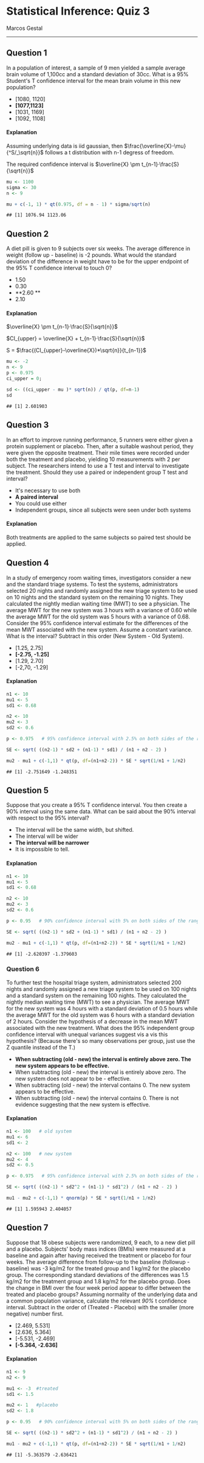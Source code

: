 # Statistical Inference: Quiz 3
Marcos Gestal  


---

## Question 1

In a population of interest, a sample of 9 men yielded a sample average brain volume of 1,100cc and a standard deviation of 30cc. What is a 95% Student's T confidence interval for the mean brain volume in this new population?

- [1080, 1120]  		
- **[1077,1123]**
- [1031, 1169]
- [1092, 1108]

#### Explanation

Assuming underlying data is iid gaussian, then $\frac{\overline{X}-\mu}{^S/_\sqrt{n}}$ follows a t distribution with n-1 degress of freedom.

The required confidence interval is $\overline{X} \pm t_{n-1}·\frac{S}{\sqrt{n}}$



```r
mu <- 1100
sigma <- 30
n <- 9

mu + c(-1, 1) * qt(0.975, df = n - 1) * sigma/sqrt(n)
```

```
## [1] 1076.94 1123.06
```


## Question 2

A diet pill is given to 9 subjects over six weeks. The average difference in weight (follow up - baseline) is -2 pounds. What would the standard deviation of the difference in weight have to be for the upper endpoint of the 95% T confidence interval to touch 0?


- 1.50			
- 0.30			
- **2.60 **		
- 2.10


#### Explanation


$\overline{X} \pm t_{n-1}·\frac{S}{\sqrt{n}}$

$CI_{upper} = \overline{X} + t_{n-1}·\frac{S}{\sqrt{n}}$

S = $\frac{(CI_{upper}-\overline{X})*\sqrt{n}}{t_{n-1}}$ 


```r
mu <- -2
n <- 9
p <- 0.975
ci_upper = 0; 

sd <- ((ci_upper - mu )* sqrt(n)) / qt(p, df=n-1)
sd
```

```
## [1] 2.601903
```

## Question 3

In an effort to improve running performance, 5 runners were either given a protein supplement or placebo. Then, after a suitable washout period, they were given the opposite treatment. Their mile times were recorded under both the treatment and placebo, yielding 10 measurements with 2 per subject. The researchers intend to use a T test and interval to investigate the treatment. Should they use a paired or independent group T test and interval?

- It's necessary to use both  		
- **A paired interval**
- You could use either			
- Independent groups, since all subjects were seen under both systems


#### Explanation

Both treatments are applied to the same subjects so paired test should be applied.

## Question 4

In a study of emergency room waiting times, investigators consider a new and the standard triage systems. To test the systems, administrators selected 20 nights and randomly assigned the new triage system to be used on 10 nights and the standard system on the remaining 10 nights. They calculated the nightly median waiting time (MWT) to see a physician. The average MWT for the new system was 3 hours with a variance of 0.60 while the average MWT for the old system was 5 hours with a variance of 0.68. Consider the 95% confidence interval estimate for the differences of the mean MWT associated with the new system. Assume a constant variance. What is the interval? Subtract in this order (New System - Old System).

- [1.25, 2.75]  		
- **[-2.75, -1.25]**	
- [1.29, 2.70]			
- [-2,70, -1.29]


#### Explanation


```r
n1 <- 10 
mu1 <- 5 
sd1 <- 0.68 

n2 <- 10 
mu2 <- 3
sd2 <- 0.6 

p <- 0.975   # 95% confidence interval with 2.5% on both sides of the range

SE <- sqrt( ((n2-1) * sd2 + (n1-1) * sd1) / (n1 + n2 - 2) )

mu2 - mu1 + c(-1,1) * qt(p, df=(n1+n2-2)) * SE * sqrt(1/n1 + 1/n2) 
```

```
## [1] -2.751649 -1.248351
```

## Question 5

Suppose that you create a 95% T confidence interval. You then create a 90% interval using the same data. What can be said about the 90% interval with respect to the 95% interval?

- The interval will be the same width, but shifted.			
- The interval will be wider			
- **The interval will be narrower**
- It is impossible to tell.


#### Explanation


```r
n1 <- 10 
mu1 <- 5 
sd1 <- 0.68 

n2 <- 10 
mu2 <- 3
sd2 <- 0.6 

p <- 0.95   # 90% confidence interval with 5% on both sides of the range

SE <- sqrt( ((n2-1) * sd2 + (n1-1) * sd1) / (n1 + n2 - 2) )

mu2 - mu1 + c(-1,1) * qt(p, df=(n1+n2-2)) * SE * sqrt(1/n1 + 1/n2) 
```

```
## [1] -2.620397 -1.379603
```

### Question 6

To further test the hospital triage system, administrators selected 200 nights and randomly assigned a new triage system to be used on 100 nights and a standard system on the remaining 100 nights. They calculated the nightly median waiting time (MWT) to see a physician. The average MWT for the new system was 4 hours with a standard deviation of 0.5 hours while the average MWT for the old system was 6 hours with a standard deviation of 2 hours. Consider the hypothesis of a decrease in the mean MWT associated with the new treatment. What does the 95% independent group confidence interval with unequal variances suggest vis a vis this hypothesis? (Because there's so many observations per group, just use the Z quantile instead of the T.)

- **When subtracting (old - new) the interval is entirely above zero. The new system appears to be effective.**	
- When subtracting (old - new) the interval is entirely above zero. The new system does not appear to be - effective.			
- When subtracting (old - new) the interval contains 0. The new system appears to be effective.			
- When subtracting (old - new) the interval contains 0. There is not evidence suggesting that the new system is effective.	


#### Explanation


```r
n1 <- 100   # old system
mu1 <- 6
sd1 <- 2 

n2 <- 100   # new system
mu2 <- 4
sd2 <- 0.5 

p <- 0.975   # 95% confidence interval with 2.5% on both sides of the range

SE <- sqrt( ((n2-1) * sd2^2 + (n1-1) * sd1^2) / (n1 + n2 - 2) )

mu1 - mu2 + c(-1,1) * qnorm(p) * SE * sqrt(1/n1 + 1/n2)
```

```
## [1] 1.595943 2.404057
```

## Question 7

Suppose that 18 obese subjects were randomized, 9 each, to a new diet pill and a placebo. Subjects' body mass indices (BMIs) were measured at a baseline and again after having received the treatment or placebo for four weeks. The average difference from follow-up to the baseline (followup - baseline) was -3 kg/m2 for the treated group and 1 kg/m2 for the placebo group. The corresponding standard deviations of the differences was 1.5 kg/m2 for the treatment group and 1.8 kg/m2 for the placebo group. Does the change in BMI over the four week period appear to differ between the treated and placebo groups? Assuming normality of the underlying data and a common population variance, calculate the relevant *90%* t confidence interval. Subtract in the order of (Treated - Placebo) with the smaller (more negative) number first.

- [2.469, 5.531]  		
- [2.636, 5.364]			
- [-5.531, -2.469]			
- **[-5.364, -2.636]**


#### Explanation


```r
n1 <- 9
n2 <- 9

mu1 <- -3  #treated
sd1 <- 1.5 

mu2 <- 1   #placebo
sd2 <- 1.8  

p <- 0.95   # 90% confidence interval with 5% on both sides of the range

SE <- sqrt( ((n2-1) * sd2^2 + (n1-1) * sd1^2) / (n1 + n2 - 2) )

mu1 - mu2 + c(-1,1) * qt(p, df=(n1+n2-2)) * SE * sqrt(1/n1 + 1/n2)
```

```
## [1] -5.363579 -2.636421
```
